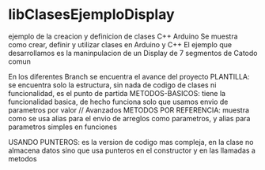 # libClasesEjemploDisplay
ejemplo de la creacion y definicion de clases C++ Arduino
Se muestra como crear, definir y utilizar clases en Arduino y C++
El ejemplo que desarrollamos es la maninpulacion de un Display de 7 segmentos de Catodo comun

En los diferentes Branch se encuentra el avance del proyecto
PLANTILLA: se encuentra solo la estructura, sin nada de codigo de clases ni funcionalidad, es el punto de partida
METODOS-BASICOS: tiene la funcionalidad basica, de hecho funciona solo que usamos envio de parametros por valor
// Avanzados
METODOS POR REFERENCIA: muestra como se usa alias para el envio de arreglos como parametros, y alias para parametros simples en funciones

USANDO PUNTEROS: es la version de codigo mas compleja, en la clase no almacena datos sino que usa punteros en el constructor y en las llamadas a metodos

